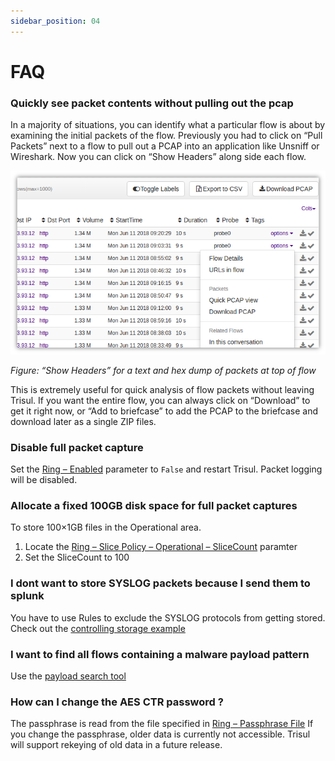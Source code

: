 ```yaml
---
sidebar_position: 04
---
```


# FAQ

### Quickly see packet contents without pulling out the pcap

In a majority of situations, you can identify what a particular flow is 
about by examining the initial packets of the flow. Previously you had 
to click on “Pull Packets” next to a flow to pull out a PCAP into an application like Unsniff or Wireshark. Now you can click on “Show Headers” along side each flow.

![](images/pcapmenu.png)

*Figure: “Show Headers” for a text and hex dump of packets at top of flow*

This is extremely useful for quick analysis of flow packets without 
leaving Trisul. If you want the entire flow, you can always click on 
“Download” to get it right now, or “Add to briefcase” to add the PCAP to the briefcase and download later as a single ZIP files.

### Disable full packet capture

Set the [Ring – Enabled](/docs/ref/trisulconfig#ring) parameter to `False` and restart Trisul. Packet logging will be disabled.

### Allocate a fixed 100GB disk space for full packet captures

To store 100×1GB files in the Operational area.

1. Locate the [Ring – Slice Policy – Operational – SliceCount](/docs/ref/trisulconfig#ring) paramter
2. Set the SliceCount to 100

### I dont want to store SYSLOG packets because I send them to splunk

You have to use Rules to exclude the SYSLOG protocols from getting stored. Check out the [controlling storage example](/docs/ug/caps/packetstorage#examples)

### I want to find all flows containing a malware payload pattern

Use the [payload search tool](/docs/ug/tools/payload_search)

### How can I change the AES CTR password ?

The passphrase is read from the file specified in [Ring – Passphrase File](/docs/ref/trisulconfig#ring) If you change the passphrase, older data is currently not accessible. 
Trisul will support rekeying of old data in a future release.
